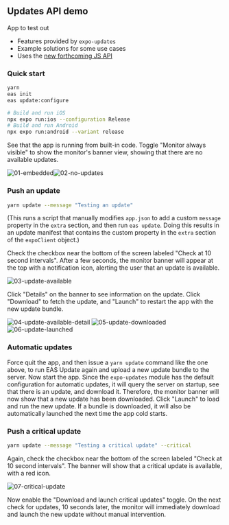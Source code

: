 ## Updates API demo

App to test out

- Features provided by `expo-updates`
- Example solutions for some use cases
- Uses the [new forthcoming JS API](https://docs.expo.dev/versions/unversioned/sdk/updates/#useupdates)

### Quick start

```bash
yarn
eas init
eas update:configure

# Build and run iOS
npx expo run:ios --configuration Release
# Build and run Android
npx expo run:android --variant release
```

See that the app is running from built-in code. Toggle "Monitor always visible" to show the monitor's banner view, showing that there are no available updates.

![01-embedded](https://github.com/douglowder/CriticalUpdatesTest/assets/6577821/a84671f9-7741-47e9-bee7-92457ea98f1a)![02-no-updates](https://github.com/douglowder/CriticalUpdatesTest/assets/6577821/2e4d5ae9-b418-4c72-95d7-a939ec193683)


### Push an update

```bash
yarn update --message "Testing an update"
```

(This runs a script that manually modifies `app.json` to add a custom `message` property in the `extra` section, and then run `eas update`. Doing this results in an update manifest that contains the custom property in the `extra` section of the `expoClient` object.)

Check the checkbox near the bottom of the screen labeled "Check at 10 second intervals". After a few seconds, the monitor banner will appear at the top with a notification icon, alerting the user that an update is available.

![03-update-available](https://github.com/douglowder/CriticalUpdatesTest/assets/6577821/ced54467-4a12-43e0-ad1b-1e7abf48ccbf)

Click "Details" on the banner to see information on the update. Click "Download" to fetch the update, and "Launch" to restart the app with the new update bundle.

![04-update-available-detail](https://github.com/douglowder/CriticalUpdatesTest/assets/6577821/b1d7f545-9110-4851-a85e-0f9a5f6a3711) ![05-update-downloaded](https://github.com/douglowder/CriticalUpdatesTest/assets/6577821/c0a1bd30-fbe2-4ab9-b1dc-b7e81decf00d) ![06-update-launched](https://github.com/douglowder/CriticalUpdatesTest/assets/6577821/14408b1b-d96e-403b-a8b5-c2c0ac1de1e1)




### Automatic updates

Force quit the app, and then issue a `yarn update` command like the one above, to run EAS Update again and upload a new update bundle to the server.  Now start the app. Since the `expo-updates` module has the default configuration for automatic updates, it will query the server on startup, see that there is an update, and download it. Therefore, the monitor banner will now show that a new update has been downloaded.  Click "Launch" to load and run the new update. If a bundle is downloaded, it will also be automatically launched the next time the app cold starts.

### Push a critical update
```bash
yarn update --message "Testing a critical update" --critical
```
Again, check the checkbox near the bottom of the screen labeled "Check at 10 second intervals".
The banner will show that a critical update is available, with a red icon.

![07-critical-update](https://github.com/douglowder/CriticalUpdatesTest/assets/6577821/989eb683-e05e-43a5-8a3d-cbbb0d147988)

Now enable the "Download and launch critical updates" toggle. On the next check for updates, 10 seconds later, the monitor will immediately download and launch the new update without manual intervention.
